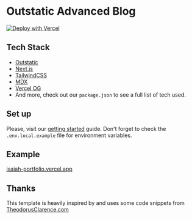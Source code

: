 # Outstatic Advanced Blog

[![Deploy with Vercel](https://vercel.com/button)](https://vercel.com/new/clone?repository-url=https%3A%2F%2Fgithub.com%2Favitorio%2Foutstatic%2Ftree%2Fmain%2Fexamples%2Fadvanced-blog&env=OST_GITHUB_ID,OST_GITHUB_SECRET&project-name=outstatic-blog&repo-name=outstatic-blog&demo-title=Outstatic%20Advanced%20Blog%20Demo&demo-description=A%20statically%20generated%20blog%20example%20using%20Outstatic&demo-url=https%3A%2F%2Foutstatic-advanced-blog.vercel.app%2F&demo-image=https%3A%2F%2Foutstatic.com%2Fimages%2Foutstatic-demo.png&envDescription=API%20Keys%20needed%20for%20installation&envLink=https%3A%2F%2Foutstatic.com%2Fdocs%2Fenvironment-variables)

## Tech Stack

- [Outstatic](https://outstatic.com/)
- [Next.js](https://nextjs.org/)
- [TailwindCSS](https://tailwindcss.com/)
- [MDX](https://mdxjs.com/)
- [Vercel OG](https://vercel.com/docs/functions/og-image-generation)
- And more, check out our `package.json` to see a full list of tech used.

## Set up

Please, visit our [getting started](https://outstatic.com/docs/getting-started) guide.
Don't forget to check the `.env.local.example` file for environment variables.

## Example

[isaiah-portfolio.vercel.app](isaiah-portfolio.vercel.app)

## Thanks

This template is heavily inspired by and uses some code snippets from [TheodorusClarence.com](https://theodorusclarence.com/)
